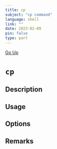 ```yaml
---
title: cp
subject: "cp command"
language: shell
link: ""
date: 2023-02-09
pin: false
type: part
---
```

[Go Up](commands.md)

# `cp`

## Description

## Usage

## Options

## Remarks